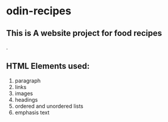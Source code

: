 # odin-recipes
## This is A website project for food recipes
.
## HTML Elements used:
1. paragraph
2. links
3. images
4. headings
5. ordered and unordered lists
6. emphasis text

